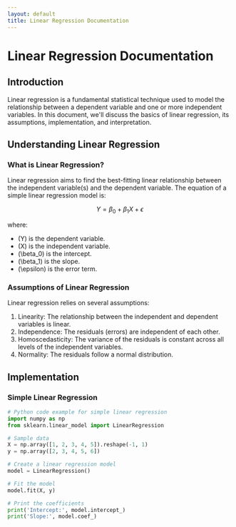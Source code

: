 ```yaml
---
layout: default
title: Linear Regression Documentation
---
```


# Linear Regression Documentation

## Introduction

Linear regression is a fundamental statistical technique used to model the relationship between a dependent variable and one or more independent variables. In this document, we'll discuss the basics of linear regression, its assumptions, implementation, and interpretation.

## Understanding Linear Regression

### What is Linear Regression?

Linear regression aims to find the best-fitting linear relationship between the independent variable(s) and the dependent variable. The equation of a simple linear regression model is:

$$
Y = \beta_0 + \beta_1X + \epsilon
$$

where:
- \(Y\) is the dependent variable.
- \(X\) is the independent variable.
- \(\beta_0\) is the intercept.
- \(\beta_1\) is the slope.
- \(\epsilon\) is the error term.

### Assumptions of Linear Regression

Linear regression relies on several assumptions:
1. Linearity: The relationship between the independent and dependent variables is linear.
2. Independence: The residuals (errors) are independent of each other.
3. Homoscedasticity: The variance of the residuals is constant across all levels of the independent variables.
4. Normality: The residuals follow a normal distribution.

## Implementation

### Simple Linear Regression

```python
# Python code example for simple linear regression
import numpy as np
from sklearn.linear_model import LinearRegression

# Sample data
X = np.array([1, 2, 3, 4, 5]).reshape(-1, 1)
y = np.array([2, 3, 4, 5, 6])

# Create a linear regression model
model = LinearRegression()

# Fit the model
model.fit(X, y)

# Print the coefficients
print('Intercept:', model.intercept_)
print('Slope:', model.coef_)
